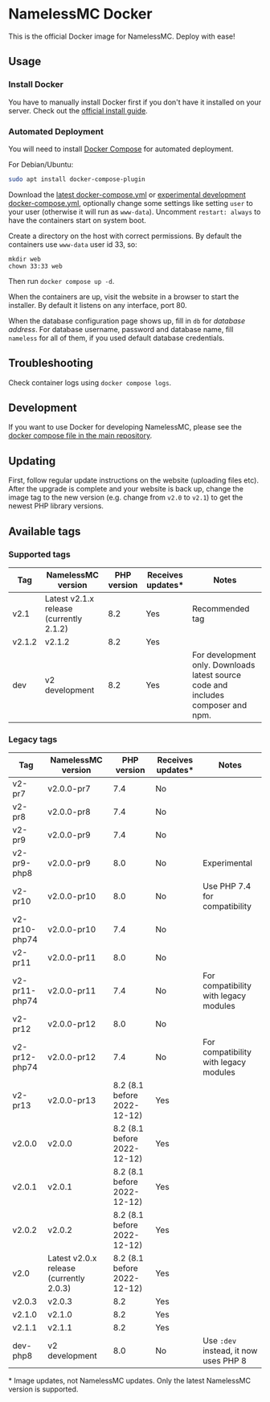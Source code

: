 # NamelessMC Docker

This is the official Docker image for NamelessMC. Deploy with ease!

## Usage

### Install Docker

You have to manually install Docker first if you don't have it installed on your server. Check out the [official install guide](https://docs.docker.com/engine/installation).

### Automated Deployment

You will need to install [Docker Compose](https://docs.docker.com/compose/) for automated deployment.

For Debian/Ubuntu:
```bash
sudo apt install docker-compose-plugin
```

Download the [latest docker-compose.yml](https://github.com/NamelessMC/Nameless-Docker/blob/master/docker-compose.yaml) or [experimental development docker-compose.yml](https://github.com/NamelessMC/Nameless-Docker/blob/dev/docker-compose.yaml), optionally change some settings like setting `user` to your user (otherwise it will run as `www-data`). Uncomment `restart: always` to have the containers start on system boot.

Create a directory on the host with correct permissions. By default the containers use `www-data` user id 33, so:
```
mkdir web
chown 33:33 web
```

Then run `docker compose up -d`.

When the containers are up, visit the website in a browser to start the installer. By default it listens on any interface, port 80.

When the database configuration page shows up, fill in `db` for *database address*. For database username, password and database name, fill `nameless` for all of them, if you used default database credentials.

## Troubleshooting
Check container logs using `docker compose logs`.

## Development

If you want to use Docker for developing NamelessMC, please see the [docker compose file in the main repository](https://github.com/NamelessMC/Nameless/blob/v2/docker-compose.yaml).

## Updating
First, follow regular update instructions on the website (uploading files etc). After the upgrade is complete and your website is back up, change the image tag to the new version (e.g. change from `v2.0` to `v2.1`) to get the newest PHP library versions.

## Available tags

### Supported tags
| Tag | NamelessMC version | PHP version | Receives updates\* | Notes
| --- | ------------------ | ----------- | ---------------- | -----
v2.1 | Latest v2.1.x release (currently 2.1.2) | 8.2 | Yes | Recommended tag
v2.1.2 | v2.1.2 | 8.2 | Yes
dev | v2 development | 8.2 | Yes | For development only. Downloads latest source code and includes composer and npm.

### Legacy tags

| Tag | NamelessMC version | PHP version | Receives updates\* | Notes
| --- | ------------------ | ----------- | ---------------- | -----
v2-pr7 | v2.0.0-pr7 | 7.4 | No |
v2-pr8 | v2.0.0-pr8 | 7.4 | No |
v2-pr9 | v2.0.0-pr9 | 7.4 | No |
v2-pr9-php8 | v2.0.0-pr9 | 8.0 | No | Experimental
v2-pr10 | v2.0.0-pr10 | 8.0 | No | Use PHP 7.4 for compatibility
v2-pr10-php74 | v2.0.0-pr10 | 7.4 | No |
v2-pr11 | v2.0.0-pr11 | 8.0 | No |
v2-pr11-php74 | v2.0.0-pr11 | 7.4 | No | For compatibility with legacy modules
v2-pr12 | v2.0.0-pr12 | 8.0 | No |
v2-pr12-php74 | v2.0.0-pr12 | 7.4 | No | For compatibility with legacy modules
v2-pr13 | v2.0.0-pr13 | 8.2 (8.1 before 2022-12-12) | Yes |
v2.0.0 | v2.0.0 | 8.2 (8.1 before 2022-12-12) | Yes |
v2.0.1 | v2.0.1 | 8.2 (8.1 before 2022-12-12)  | Yes |
v2.0.2 | v2.0.2 | 8.2 (8.1 before 2022-12-12) | Yes |
v2.0 | Latest v2.0.x release (currently 2.0.3) | 8.2 (8.1 before 2022-12-12) | Yes |
v2.0.3 | v2.0.3 | 8.2 | Yes |
v2.1.0 | v2.1.0 | 8.2 | Yes |
v2.1.1 | v2.1.1 | 8.2 | Yes |
dev-php8 | v2 development | 8.0 | No | Use `:dev` instead, it now uses PHP 8

\* Image updates, not NamelessMC updates. Only the latest NamelessMC version is supported.
